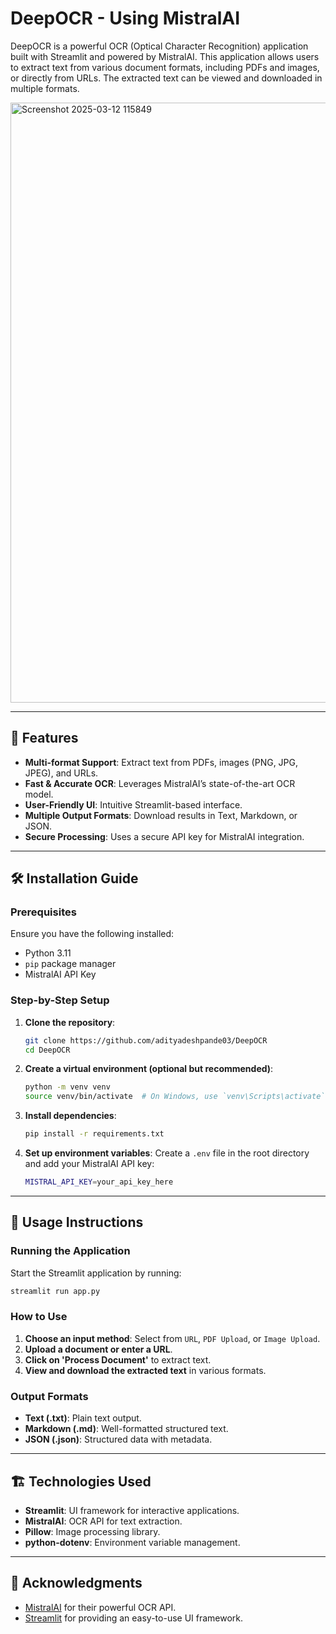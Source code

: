 # DeepOCR - Using MistralAI

DeepOCR is a powerful OCR (Optical Character Recognition) application built with Streamlit and powered by MistralAI. This application allows users to extract text from various document formats, including PDFs and images, or directly from URLs. The extracted text can be viewed and downloaded in multiple formats.

<img width="960" alt="Screenshot 2025-03-12 115849" src="https://github.com/user-attachments/assets/ef2bef64-4e81-44f2-a0aa-0496cc547286" />

---

## 📌 Features
- **Multi-format Support**: Extract text from PDFs, images (PNG, JPG, JPEG), and URLs.
- **Fast & Accurate OCR**: Leverages MistralAI’s state-of-the-art OCR model.
- **User-Friendly UI**: Intuitive Streamlit-based interface.
- **Multiple Output Formats**: Download results in Text, Markdown, or JSON.
- **Secure Processing**: Uses a secure API key for MistralAI integration.

---

## 🛠️ Installation Guide

### Prerequisites
Ensure you have the following installed:
- Python 3.11
- `pip` package manager
- MistralAI API Key

### Step-by-Step Setup
1. **Clone the repository**:
   ```sh
   git clone https://github.com/adityadeshpande03/DeepOCR
   cd DeepOCR
   ```
2. **Create a virtual environment (optional but recommended)**:
   ```sh
   python -m venv venv
   source venv/bin/activate  # On Windows, use `venv\Scripts\activate`
   ```
3. **Install dependencies**:
   ```sh
   pip install -r requirements.txt
   ```
4. **Set up environment variables**:
   Create a `.env` file in the root directory and add your MistralAI API key:
   ```sh
   MISTRAL_API_KEY=your_api_key_here
   ```

---

## 🚀 Usage Instructions

### Running the Application
Start the Streamlit application by running:
```sh
streamlit run app.py
```

### How to Use
1. **Choose an input method**: Select from `URL`, `PDF Upload`, or `Image Upload`.
2. **Upload a document or enter a URL**.
3. **Click on 'Process Document'** to extract text.
4. **View and download the extracted text** in various formats.

### Output Formats
- **Text (.txt)**: Plain text output.
- **Markdown (.md)**: Well-formatted structured text.
- **JSON (.json)**: Structured data with metadata.

---

## 🏗️ Technologies Used
- **Streamlit**: UI framework for interactive applications.
- **MistralAI**: OCR API for text extraction.
- **Pillow**: Image processing library.
- **python-dotenv**: Environment variable management.

---

## 🙌 Acknowledgments
- [MistralAI](https://mistral.ai) for their powerful OCR API.
- [Streamlit](https://streamlit.io) for providing an easy-to-use UI framework.

